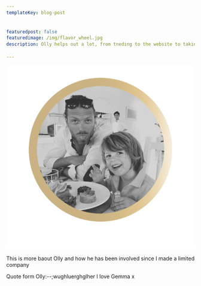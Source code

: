```yaml
---
templateKey: blog-post


featuredpost: false
featuredimage: /img/flavor_wheel.jpg
description: Olly helps out a lot, from tneding to the website to taking new enquiries and putting together quotes.

---
```

![Olly and Spencer](static/img/Olly-andSpencer-Profile-pic.png)

This is more baout Olly and how he has been involved since I made a limited company


Quote form Olly:--;wughluerghglher I love Gemma x